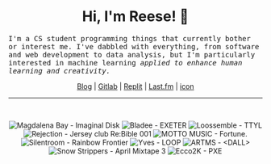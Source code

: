 <h1 align="center">Hi, I'm Reese! 👋</h1>

<p><samp>I'm a CS student programming things that currently bother or interest me. I've dabbled with everything, from software and web development to data analysis, but I'm particularly interested in machine learning <i>applied to enhance human learning and creativity.</i></p></samp>

<p align="center">
 <a href="https://renys.dev">Blog</a> | <a href="https://gitlab.com/renys">Gitlab</a> | <a href="https://replit.com/@renys">Replit</a> | <a href="https://last.fm/user/emperte">Last.fm</a> | <a href="https://picrew.me/en/image_maker/2243240">icon</a>
</p>

<hr class="dotted">
<br>
<!-- lastfm -->
<p align="center"><img src="https://lastfm.freetls.fastly.net/i/u/64s/0787b4f6e2086c763482254d375b17f0.png" title="Magdalena Bay - Imaginal Disk"> <img src="https://lastfm.freetls.fastly.net/i/u/64s/400560416eb0c37bbc407cd4279c7899.jpg" title="Bladee - EXETER"> <img src="https://lastfm.freetls.fastly.net/i/u/64s/00bff4b78bf5507d5590bf60aa97ee83.png" title="Loossemble - TTYL"> <img src="https://lastfm.freetls.fastly.net/i/u/64s/7678a5fc1baffebc1f8a0df324d2a999.jpg" title="Rejection - Jersey club Re:Bible 001"> <img src="https://lastfm.freetls.fastly.net/i/u/64s/d5821163691738d7be379de043f0cbd3.jpg" title="MOTTO MUSIC - Fortune."> <img src="https://lastfm.freetls.fastly.net/i/u/64s/097277f65990b90fea19241933cfbe91.jpg" title="Silentroom - Rainbow Frontier"> <img src="https://lastfm.freetls.fastly.net/i/u/64s/3c9ec67926ff2fd9d2fdb16e1a8af135.jpg" title="Yves - LOOP"> <img src="https://lastfm.freetls.fastly.net/i/u/64s/25eb1503aeb96fb6b37b3e1d961d7685.jpg" title="ARTMS - <DALL>"> <img src="https://lastfm.freetls.fastly.net/i/u/64s/9ed7ccf135146a21ceead95c369e8021.jpg" title="Snow Strippers - April Mixtape 3"> <img src="https://lastfm.freetls.fastly.net/i/u/64s/20671dbc2cd6e2e17e8456539069f548.jpg" title="Ecco2K - PXE"> </p>
